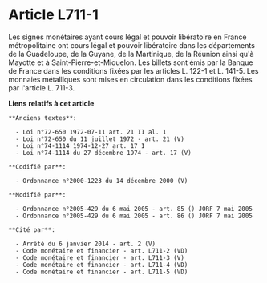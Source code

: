 # Article L711-1

Les signes monétaires ayant cours légal et pouvoir libératoire en France métropolitaine ont cours légal et pouvoir
libératoire dans les départements de la Guadeloupe, de la Guyane, de la Martinique, de la Réunion ainsi qu'à Mayotte et à
Saint-Pierre-et-Miquelon. Les billets sont émis par la Banque de France dans les conditions fixées par les articles L. 122-1
et L. 141-5. Les monnaies métalliques sont mises en circulation dans les conditions fixées par l'article L. 711-3.

**Liens relatifs à cet article**

	**Anciens textes**:

	  - Loi n°72-650 1972-07-11 art. 21 II al. 1
	  - Loi n°72-650 du 11 juillet 1972 - art. 21 (V)
	  - Loi n°74-1114 1974-12-27 art. 17 I
	  - Loi n°74-1114 du 27 décembre 1974 - art. 17 (V)

	**Codifié par**:

	  - Ordonnance n°2000-1223 du 14 décembre 2000 (V)

	**Modifié par**:

	  - Ordonnance n°2005-429 du 6 mai 2005 - art. 85 () JORF 7 mai 2005
	  - Ordonnance n°2005-429 du 6 mai 2005 - art. 86 () JORF 7 mai 2005

	**Cité par**:

	  - Arrêté du 6 janvier 2014 - art. 2 (V)
	  - Code monétaire et financier - art. L711-2 (VD)
	  - Code monétaire et financier - art. L711-3 (V)
	  - Code monétaire et financier - art. L711-4 (VD)
	  - Code monétaire et financier - art. L711-5 (VD)
